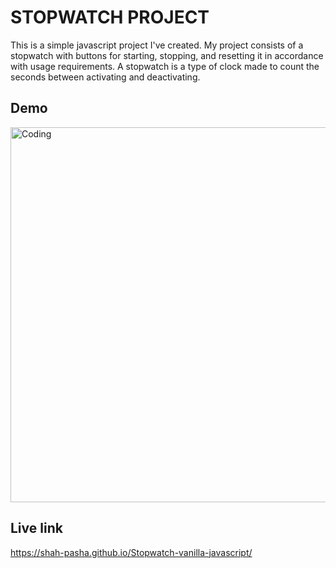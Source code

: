 # STOPWATCH PROJECT

This is a simple javascript project I've created.
My project consists of a stopwatch with buttons for starting, stopping, and resetting it in accordance with usage requirements.
A stopwatch is a type of clock made to count the seconds between activating and deactivating.




## Demo
<img align="center" alt="Coding" width="600" src="https://user-images.githubusercontent.com/92624624/197520532-c8c9a4a9-07f5-4f36-818f-2b4f8eca6fae.gif">

## Live link 
<a href="https://shah-pasha.github.io/Stopwatch-vanilla-javascript/" target="blank">https://shah-pasha.github.io/Stopwatch-vanilla-javascript/</a>
